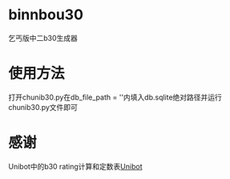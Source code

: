 # binnbou30
乞丐版中二b30生成器
# 使用方法
打开chunib30.py在db_file_path = ''内填入db.sqlite绝对路径并运行chunib30.py文件即可
# 感谢
Unibot中的b30 rating计算和定数表[Unibot]([https://www.runoob.com](https://github.com/watagashi-uni/Unibot)https://github.com/watagashi-uni/Unibot)
